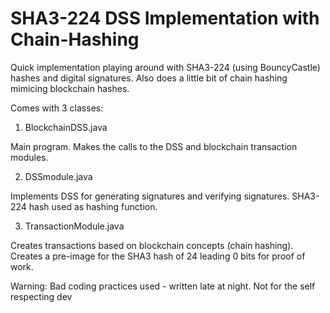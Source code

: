 # SHA3-224 DSS Implementation with Chain-Hashing

Quick implementation playing around with SHA3-224 (using BouncyCastle) hashes and digital signatures.
Also does a little bit of chain hashing mimicing blockchain hashes.

Comes with 3 classes:

1. BlockchainDSS.java

Main program. Makes the calls to the DSS and blockchain transaction modules.

2. DSSmodule.java

Implements DSS for generating signatures and verifying signatures.
SHA3-224 hash used as hashing function.

3. TransactionModule.java

Creates transactions based on blockchain concepts (chain hashing). 
Creates a pre-image for the SHA3 hash of 24 leading 0 bits for proof of work.

Warning:
Bad coding practices used - written late at night.
Not for the self respecting dev
